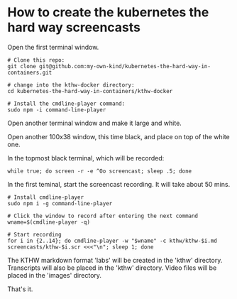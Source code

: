 # How to create the kubernetes the hard way screencasts

Open the first terminal window.

```none
# Clone this repo:
git clone git@github.com:my-own-kind/kubernetes-the-hard-way-in-containers.git

# change into the kthw-docker directory:
cd kubernetes-the-hard-way-in-containers/kthw-docker

# Install the cmdline-player command:
sudo npm -i command-line-player
```

Open another terminal window and make it large and white.

Open another 100x38 window, this time black, and place on top of the white one.

In the topmost black terminal, which will be recorded:

```none
while true; do screen -r -e ^Oo screencast; sleep .5; done
```

In the first teminal, start the screencast recording. It will take about 50 mins.

```none
# Install cmdline-player
sudo npm i -g command-line-player

# Click the window to record after entering the next command
wname=$(cmdline-player -q)

# Start recording
for i in {2..14}; do cmdline-player -w "$wname" -c kthw/kthw-$i.md screencasts/kthw-$i.scr <<<"\n"; sleep 1; done
```

The KTHW markdown format 'labs' will be created in the 'kthw' directory. Transcripts will also be placed in the 'kthw' directory. Video files will be placed in the 'images' directory.

That's it.
